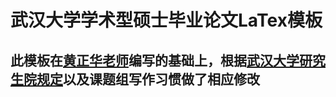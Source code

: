 # 武汉大学学术型硕士毕业论文LaTex模板

## 此模板在[黄正华老师](http://aff.whu.edu.cn/huangzh/)编写的基础上，根据[武汉大学研究生院规定](https://gs.whu.edu.cn/info/1026/1096.htm)以及课题组写作习惯做了相应修改
